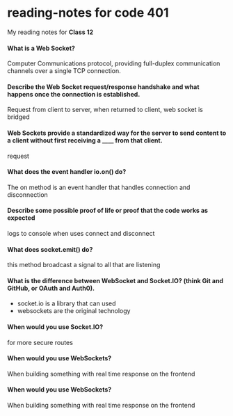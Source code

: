 # reading-notes for code 401

My reading notes for **Class 12**

#### What is a Web Socket?

Computer Communications protocol, providing full-duplex communication channels over a single TCP connection.

#### Describe the Web Socket request/response handshake and what happens once the connection is established.

Request from client to server, when returned to client, web socket is bridged

#### Web Sockets provide a standardized way for the server to send content to a client without first receiving a ____ from that client.

request

#### What does the event handler io.on() do?

The on method is an event handler that handles connection and disconnection

#### Describe some possible proof of life or proof that the code works as expected

logs to console when uses connect and disconnect

#### What does socket.emit() do?

this method broadcast a signal to all that are listening

#### What is the difference between WebSocket and Socket.IO? (think Git and GitHub, or OAuth and Auth0).

* socket.io is a library that can used
* websockets are the original technology

#### When would you use Socket.IO?

for more secure routes

#### When would you use WebSockets?

When building something with real time response on the frontend

#### When would you use WebSockets?

When building something with real time response on the frontend
